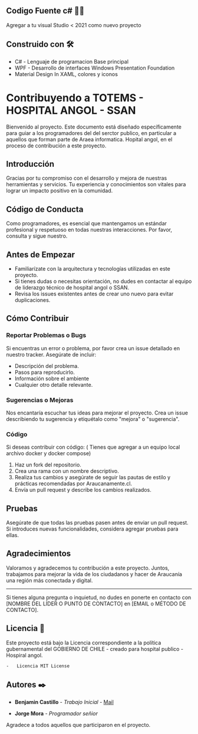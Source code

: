 
## Codigo Fuente c# 🐱‍💻

Agregar a tu visual Studio < 2021 como nuevo proyecto

## Construido con 🛠️

* C# - Lenguaje de programacion Base principal
* WPF - Desarrollo de interfaces Windows Presentation Foundation
* Material Design In XAML, colores y iconos

# Contribuyendo a TOTEMS - HOSPITAL ANGOL - SSAN

Bienvenido al proyecto. Este documento está diseñado específicamente para guiar a los programadores del del serctor publico, en particular a aquellos que forman parte de Araea informatica. Hopital angol, en el proceso de contribución a este proyecto.

## Introducción

Gracias por tu compromiso con el desarrollo y mejora de nuestras herramientas y servicios. Tu experiencia y conocimientos son vitales para lograr un impacto positivo en la comunidad.

## Código de Conducta

Como programadores, es esencial que mantengamos un estándar profesional y respetuoso en todas nuestras interacciones. Por favor, consulta y sigue nuestro.

## Antes de Empezar

- Familiarízate con la arquitectura y tecnologías utilizadas en este proyecto. 
- Si tienes dudas o necesitas orientación, no dudes en contactar al equipo de liderazgo técnico de hospital angol o SSAN.
- Revisa los issues existentes antes de crear uno nuevo para evitar duplicaciones.

## Cómo Contribuir

### Reportar Problemas o Bugs

Si encuentras un error o problema, por favor crea un issue detallado en nuestro tracker. Asegúrate de incluir:

- Descripción del problema.
- Pasos para reproducirlo.
- Información sobre el ambiente
- Cualquier otro detalle relevante.

### Sugerencias o Mejoras

Nos encantaría escuchar tus ideas para mejorar el proyecto. Crea un issue describiendo tu sugerencia y etiquétalo como "mejora" o "sugerencia".

### Código

Si deseas contribuir con código:
( Tienes que agregar a un equipo local archivo docker y docker compose) 

1. Haz un fork del repositorio.
2. Crea una rama con un nombre descriptivo.
3. Realiza tus cambios y asegúrate de seguir las pautas de estilo y prácticas recomendadas por Araucanamente.cl.
4. Envía un pull request y describe los cambios realizados.

## Pruebas

Asegúrate de que todas las pruebas pasen antes de enviar un pull request. Si introduces nuevas funcionalidades, considera agregar pruebas para ellas.


## Agradecimientos

Valoramos y agradecemos tu contribución a este proyecto. Juntos, trabajamos para mejorar la vida de los ciudadanos y hacer de Araucanía una región más conectada y digital.

---

Si tienes alguna pregunta o inquietud, no dudes en ponerte en contacto con [NOMBRE DEL LÍDER O PUNTO DE CONTACTO] en [EMAIL o MÉTODO DE CONTACTO].

## Licencia 📄

Este proyecto está bajo la Licencia correspondiente a la política gubernamental del GOBIERNO DE CHILE - creado para hospital publico - Hospiral angol.

	-	Licencia MIT License


## Autores ✒️

* **Benjamin Castillo** - *Trabajo Inicial* - [Mail](benjamin.castillo@araucanianorte.cl)

* **Jorge Mora** - *Programador señior* 


Agradece a todos aquellos que participaron en el proyecto.